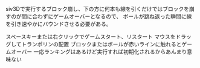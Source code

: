 siv3Dで実行するブロック崩し、下の方に何本も線を引くだけではブロックを崩すのが間に合わずにゲームオーバーとなるので、
ボールが跳ね返った瞬間に線を引き速やかにバウンドさせる必要がある。


スペースキーまたは右クリックでゲームスタート、リスタート
マウスをドラッグしてトランポリンの配置
ブロックまたはボールが赤いラインに触れるとゲームオーバー
一応ランキングはあるけど実行すれば初期化されるからあんまり意味ない
